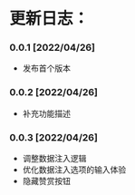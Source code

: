 # 更新日志：

### 0.0.1 [2022/04/26]
* 发布首个版本

### 0.0.2 [2022/04/26]
* 补充功能描述

### 0.0.3 [2022/04/26]
* 调整数据注入逻辑
* 优化数据注入选项的输入体验
* 隐藏赞赏按钮